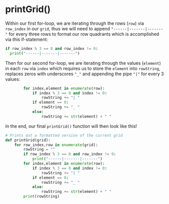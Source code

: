 <!--title={Sudoku Solver Lab: printGrid()}-->

<!--badges={Algorithmns:36}-->

<!--concepts{2D Lists}-->

# printGrid()

Within our first for-loop, we are iterating through the rows (`row`) via `row_index` in our `grid`, thus we will need to append `"------|-------|-------"` for every three rows to format our row quadrants which is accomplished via this if-statement:

```python
if row_index % 3 == 0 and row_index != 0:
  print("------|-------|-------")
```



Then for our second for-loop, we are iterating through the values (`element`) in each `row` via `index` which requires us to store the `element` into `rowString`, replaces zeros with underscores `"_"` and appending the pipe `"|"` for every 3 values:

```python
		for index,element in enumerate(row):
			if index % 3 == 0 and index != 0:
				rowString += "| "
			if element == 0:
				rowString += "_ "
			else:
				rowString += str(element) + " "
```



In the end, our final `printGrid()` function will then look like this!

```python
# Prints out a formatted version of the current grid
def printGrid(grid):
	for row_index,row in enumerate(grid):
		rowString = ""
		if row_index % 3 == 0 and row_index != 0:
			print("------|-------|-------")
		for index,element in enumerate(row):
			if index % 3 == 0 and index != 0:
				rowString += "| "
			if element == 0:
				rowString += "_ "
			else:
				rowString += str(element) + " "
		print(rowString)
```

